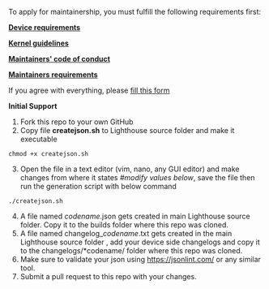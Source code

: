 
To apply for maintainership, you must fulfill the following requirements first:

 [**Device requirements**](https://github.com/lighthouse-os/official_devices/blob/raft/device_requirements.md)   
 
 [**Kernel guidelines**](https://github.com/lighthouse-os/official_devices/blob/raft/kernel_guidelines.md)

 [**Maintainers' code of conduct**](https://github.com/lighthouse-os/official_devices/blob/raft/maintainers_code_of_conduct.md)

 [**Maintainers requirements**](https://github.com/lighthouse-os/official_devices/blob/raft/maintainers_requirements.md)


If you agree with everything, please [fill this form](https://github.com/lighthouse-os/official_devices/issues/new/choose)

**Initial Support**

1. Fork this repo to your own GitHub
2. Copy file **createjson.sh** to Lighthouse source folder and make it executable
```
chmod +x createjson.sh
```
3. Open the file in a text editor (vim, nano, any GUI editor) and make changes from where it states *#modify values below*, save the file then run the generation script with below command
```
./createjson.sh
```
4. A file named *codename*.json gets created in main Lighthouse source folder. Copy it to the builds folder where this repo was cloned.
5. A file named changelog_*codename*.txt gets created in the main Lighthouse source folder , add your device side changelogs and copy it to the changelogs/*codename/ folder where this repo was cloned.
6. Make sure to validate your json using https://jsonlint.com/ or any similar tool.
7. Submit a pull request to this repo with your changes.